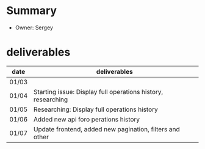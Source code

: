 # Summary
* Owner: Sergey

# deliverables
| date  | deliverables |
|--- | ---|
| 01/03  |  |
| 01/04  | Starting issue: Display full operations history, researching |
| 01/05  | Researching: Display full operations history |
| 01/06  | Added new api foro perations history |
| 01/07  | Update frontend, added new pagination, filters and other |